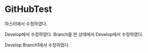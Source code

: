 # GitHubTest

마스터에서 수정하였다.


Develop에서 수정하였다.
Branch를 딴 상태에서 Develop에서 수정하였다.



Develop Branch1에서 수정하였다.

